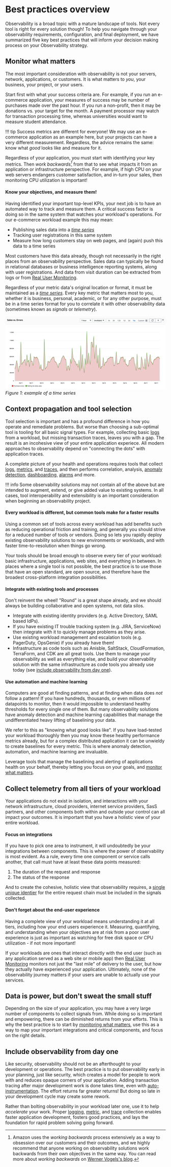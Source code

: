 # Best practices overview

Observability is a broad topic with a mature landscape of tools. Not every tool is right for every solution though! To help you navigate through your observability requirements, configuration, and final deployment, we have summarized five key best practices that will inform your decision making process on your Observability strategy.

## Monitor what matters

The most important consideration with observability is not your servers, network, applications, or customers. It is what matters to *you*, your business, your project, or your users.

Start first with what your success criteria are. For example, if you run an e-commerce application, your measures of success may be number of purchases made over the past hour. If you run a non-profit, then it may be donations vs. your target for the month. A payment processor may watch for transaction processing time, whereas universities would want to measure student attendance.

!!! tip
	Success metrics are different for everyone! We may use an e-commerce application as an example here, but your projects can have a very different measurement. Regardless, the advice remains the same: know what *good* looks like and measure for it.

Regardless of your application, you must start with identifying your key metrics. Then *work backwards[^1]* from that to see what impacts it from an application or infrastructure perspective. For example, if high CPU on your web servers endangers customer satisfaction, and in-turn your sales, then monitoring CPU utilization is important!

#### Know your objectives, and measure them!

Having identified your important top-level KPIs, your next job is to have an automated way to track and measure them. A critical success factor is doing so in the same system that watches your workload's operations. For our e-commerce workload example this may mean:

* Publishing sales data into a [*time series*](https://en.wikipedia.org/wiki/Time_series)
* Tracking user registrations in this same system
* Measure how long customers stay on web pages, and (again) push this data to a time series

Most customers have this data already, though not necessarily in the right places from an observability perspective. Sales data can typically be found in relational databases or business intelligence reporting systems, along with user registrations. And data from visit duration can be extracted from logs or from [Real User Monitoring](../tools/rum).

Regardless of your metric data's original location or format, it must be maintained as a [*time series*](https://en.wikipedia.org/wiki/Time_series). Every key metric that matters most to you, whether it is business, personal, academic, or for any other purpose, must be in a time series format for you to correlate it with other observability data (sometimes known as *signals* or *telemetry*).

![Example of a time series](../images/time_series.png)
*Figure 1: example of a time series*

## Context propagation and tool selection

Tool selection is important and has a profound difference in how you operate and remediate problems. But worse than choosing a sub-optimal tool is tooling for all basic signal types. For example, collecting basic [logs](../signals/logs) from a workload, but missing transaction traces, leaves you with a gap. The result is an incohesive view of your entire application experiece. All modern approaches to observability depend on "connecting the dots" with application traces.

A complete picture of your health and operations requires tools that collect [logs](../signals/logs), [metrics](../signals/metrics), and [traces](../signals/traces), and then performs correlation, analysis, [anomaly detection](../signals/anomalies), [dashboarding](../tools/dashboards), [alarms](../tools/alarms) and more.

!!! info
	Some observability solutions may not contain all of the above but are intended to augment, extend, or give added value to existing systems. In all cases, tool interoperability and extensibility is an important consideration when beginning an observability project.

#### Every workload is different, but common tools make for a faster results

Using a common set of tools across every workload has add benefits such as reducing operational friction and training, and generally you should strive for a reduced number of tools or vendors. Doing so lets you rapidly deploy existing observability solutions to new environments or workloads, and with faster time-to-resolution when things go wrong.

Your tools should be broad enough to observe every tier of your workload: basic infrastructure, applications, web sites, and everything in between. In places where a single tool is not possible, the best practice is to use those that have an open standard, are open source, and therefore have the broadest cross-platform integration possibilities.

#### Integrate with existing tools and processes

Don't reinvent the wheel! "Round" is a great shape already, and we should always be building collaborative and open systems, not data silos.

* Integrate with existing identity providers (e.g. Active Directory, SAML based IdPs).
* If you have existing IT trouble tracking system (e.g. JIRA, ServiceNow) then integrate with it to quickly manage problems as they arise.
* Use existing workload management and escalation tools (e.g. PagerDuty, OpsGenie) if you already have them!
* Infrastructure as code tools such as Anisble, SaltStack, CloudFormation, TerraForm, and CDK are all great tools. Use them to manage your observability as well as everything else, and build your observability solution with the same infrastructure as code tools you already use today (see [include observability from day one](#include-observability-from-day-one)).

#### Use automation and machine learning

Computers are good at finding patterns, and at finding when data does *not* follow a pattern! If you have hundreds, thousands, or even millions of datapoints to monitor, then it would impossible to understand healthy thresholds for every single one of them. But many observability solutions have anomaly detection and machine learning capabilities that manage the undifferentiated heavy lifting of baselining your data.

We refer to this as "knowing what good looks like". If you have load-tested your workload thoroughly then you may know these healthy performance metrics already, but for a complex distributed application it can be unwieldy to create baselines for every metric. This is where anomaly detection, automation, and machine learning are invaluable.

Leverage tools that manage the baselining and alerting of applications health on your behalf, thereby letting you focus on your goals, and [monitor what matters](#monitor-what-matters).

## Collect telemetry from all tiers of your workload

Your applications do not exist in isolation, and interactions with your network infrastructure, cloud providers, internet service providers, SasS partners, and other components both within and outside your control can all impact your outcomes. It is important that you have a holistic view of your entire workload.

#### Focus on integrations

If you have to pick one area to instrument, it will undoubtedly be your integrations between components. This is where the power of observability is most evident. As a rule, every time one component or service calls another, that call must have at least these data points measured:

1. The duration of the request and response
1. The status of the response

And to create the cohesive, holistic view that observability requires, a [single unique identier](../signals/traces) for the entire request chain must be included in the signals collected.

#### Don't forget about the end-user experience

Having a complete view of your workload means understanding it at all tiers, including how your end users experience it. Measuring, quantifying, and understanding when your objectives are at risk from a poor user experience is just as important as watching for free disk space or CPU utilization - if not more important!

If your workloads are ones that interact directly with the end user (such as any application served as a web site or mobile app) then [Real User Monitoring](../tools/rum) monitors not just the "last mile" of delivery to the user, but how they actually have experienced your application. Ultimately, none of the observability journey matters if your users are unable to actually use your services.

## Data is power, but don't sweat the small stuff

Depending on the size of your application, you may have a very large number of components to collect signals from. While doing so is important and empowering, there can be diminished returns from your efforts. This is why the best practice is to start by [monitoring what matters](#monitor-what-matters), use this as a way to map your important integrations and critical components, and focus on the right details.

## Include observability from day one

Like security, observability should not be an afterthought to your development or operations. The best practice is to put observability early in your planning, just like security, which creates a model for people to work with and reduces opaque corners of your application. Adding transaction tracing after major development work is done takes time, even with [auto-instrumentation](../../tools/traces). The effort returns far greater returns! But doing so late in your development cycle may create some rework.

Rather than bolting observability in your workload later one, use it to help *accelerate* your work. Proper [logging](../signals/logs), [metric](../signals/metrics), and [trace](../signals/traces) collection enables faster application development, fosters good practices, and lays the foundation for rapid problem solving going forward.

[^1]: Amazon uses the *working backwards* process extensively as a way to obsession over our customers and their outcomes, and we highly recommend that anyone working on observability solutions work backwards from their own objectives in the same way. You can read more about *working backwards* on [Werner Vogels's blog](https://www.allthingsdistributed.com/2006/11/working_backwards.html).